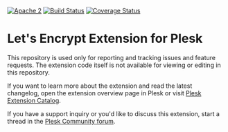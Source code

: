 [![Apache 2](http://img.shields.io/badge/license-Apache%202-blue.svg)](http://www.apache.org/licenses/LICENSE-2.0)
[![Build Status](https://travis-ci.org/plesk/letsencrypt-plesk.svg?branch=master)](https://travis-ci.org/plesk/letsencrypt-plesk)
[![Coverage Status](https://coveralls.io/repos/plesk/letsencrypt-plesk/badge.svg?branch=master&service=github)](https://coveralls.io/github/plesk/letsencrypt-plesk?branch=master)

# Let's Encrypt Extension for Plesk

This repository is used only for reporting and tracking issues and feature requests. The extension code itself is not available for viewing or editing in this repository.

If you want to learn more about the extension and read the latest changelog, open the extension overview page in Plesk or visit [Plesk Extension Catalog](https://ext.plesk.com/packages/f6847e61-33a7-4104-8dc9-d26a0183a8dd-letsencrypt).

If you have a support inquiry or you'd like to discuss this extension, start a thread in the [Plesk Community forum](https://talk.plesk.com/forums/plesk-extensions.725/).
